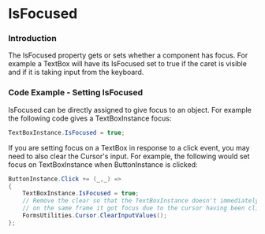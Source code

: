 # IsFocused

### Introduction

The IsFocused property gets or sets whether a component has focus. For example a TextBox will have its IsFocused set to true if the caret is visible and if it is taking input from the keyboard.

### Code Example - Setting IsFocused

IsFocused can be directly assigned to give focus to an object. For example the following code gives a TextBoxInstance focus:

```csharp
TextBoxInstance.IsFocused = true;
```

If you are setting focus on a TextBox in response to a click event, you may need to also clear the Cursor's input. For example, the following would set focus on TextBoxInstance when ButtonInstance is clicked:

```csharp
ButtonInstance.Click += (_,_) =>
{
    TextBoxInstance.IsFocused = true;
    // Remove the clear so that the TextBoxInstance doesn't immediately lose focus
    // on the same frame it got focus due to the cursor having been clicked
    FormsUtilities.Cursor.ClearInputValues();
};
```
